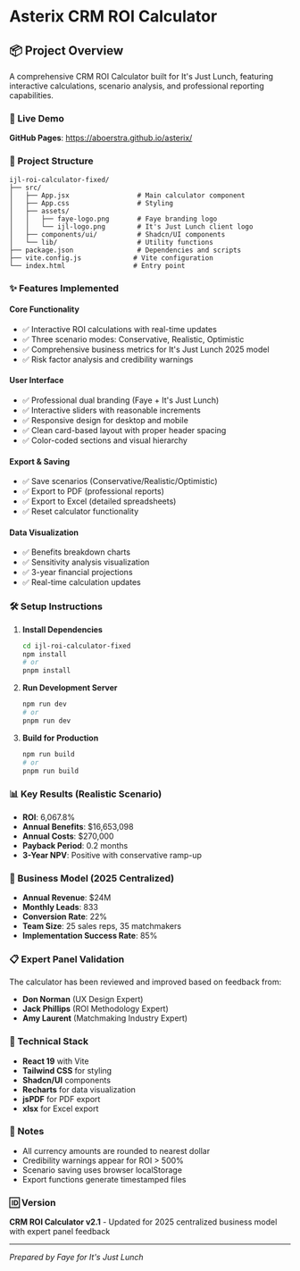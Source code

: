 # Asterix CRM ROI Calculator

## 📦 Project Overview

A comprehensive CRM ROI Calculator built for It's Just Lunch, featuring interactive calculations, scenario analysis, and professional reporting capabilities.

### 🚀 Live Demo
**GitHub Pages**: https://aboerstra.github.io/asterix/

### 📁 Project Structure
```
ijl-roi-calculator-fixed/
├── src/
│   ├── App.jsx                 # Main calculator component
│   ├── App.css                 # Styling
│   ├── assets/
│   │   ├── faye-logo.png       # Faye branding logo
│   │   └── ijl-logo.png        # It's Just Lunch client logo
│   ├── components/ui/          # Shadcn/UI components
│   └── lib/                    # Utility functions
├── package.json                # Dependencies and scripts
├── vite.config.js             # Vite configuration
└── index.html                 # Entry point
```

### ✨ Features Implemented

#### **Core Functionality**
- ✅ Interactive ROI calculations with real-time updates
- ✅ Three scenario modes: Conservative, Realistic, Optimistic
- ✅ Comprehensive business metrics for It's Just Lunch 2025 model
- ✅ Risk factor analysis and credibility warnings

#### **User Interface**
- ✅ Professional dual branding (Faye + It's Just Lunch)
- ✅ Interactive sliders with reasonable increments
- ✅ Responsive design for desktop and mobile
- ✅ Clean card-based layout with proper header spacing
- ✅ Color-coded sections and visual hierarchy

#### **Export & Saving**
- ✅ Save scenarios (Conservative/Realistic/Optimistic)
- ✅ Export to PDF (professional reports)
- ✅ Export to Excel (detailed spreadsheets)
- ✅ Reset calculator functionality

#### **Data Visualization**
- ✅ Benefits breakdown charts
- ✅ Sensitivity analysis visualization
- ✅ 3-year financial projections
- ✅ Real-time calculation updates

### 🛠️ Setup Instructions

1. **Install Dependencies**
   ```bash
   cd ijl-roi-calculator-fixed
   npm install
   # or
   pnpm install
   ```

2. **Run Development Server**
   ```bash
   npm run dev
   # or
   pnpm run dev
   ```

3. **Build for Production**
   ```bash
   npm run build
   # or
   pnpm run build
   ```

### 📊 Key Results (Realistic Scenario)
- **ROI**: 6,067.8%
- **Annual Benefits**: $16,653,098
- **Annual Costs**: $270,000
- **Payback Period**: 0.2 months
- **3-Year NPV**: Positive with conservative ramp-up

### 🎯 Business Model (2025 Centralized)
- **Annual Revenue**: $24M
- **Monthly Leads**: 833
- **Conversion Rate**: 22%
- **Team Size**: 25 sales reps, 35 matchmakers
- **Implementation Success Rate**: 85%

### 📋 Expert Panel Validation
The calculator has been reviewed and improved based on feedback from:
- **Don Norman** (UX Design Expert)
- **Jack Phillips** (ROI Methodology Expert)  
- **Amy Laurent** (Matchmaking Industry Expert)

### 🔧 Technical Stack
- **React 19** with Vite
- **Tailwind CSS** for styling
- **Shadcn/UI** components
- **Recharts** for data visualization
- **jsPDF** for PDF export
- **xlsx** for Excel export

### 📝 Notes
- All currency amounts are rounded to nearest dollar
- Credibility warnings appear for ROI > 500%
- Scenario saving uses browser localStorage
- Export functions generate timestamped files

### 🆔 Version
**CRM ROI Calculator v2.1** - Updated for 2025 centralized business model with expert panel feedback

---
*Prepared by Faye for It's Just Lunch*

